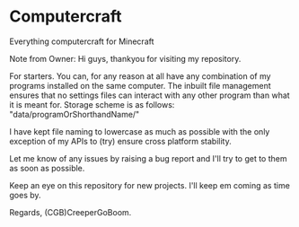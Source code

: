 # Computercraft
Everything computercraft for Minecraft

Note from Owner:
Hi guys, thankyou for visiting my repository.

For starters. You can, for any reason at all have any combination of my programs installed on the same computer. The inbuilt file management ensures that no settings files can interact with any other program than what it is meant for.
Storage scheme is as follows: "data/programOrShorthandName/"

I have kept file naming to lowercase as much as possible with the only exception of my APIs to (try) ensure cross platform stability.

Let me know of any issues by raising a bug report and I'll try to get to them as soon as possible.

Keep an eye on this repository for new projects. I'll keep em coming as time goes by.


Regards,
(CGB)CreeperGoBoom.
